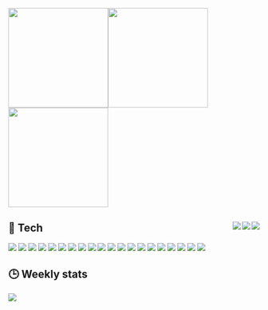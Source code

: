 <img src="https://media.giphy.com/media/lJNoBCvQYp7nq/giphy.gif" height="200px"/><img src="https://media.giphy.com/media/uzglgIsyY1Cgg/giphy.gif" height="200px"/><img src="https://media.giphy.com/media/JuFwy0zPzd6jC/giphy.gif" height="200px"/>

## 🧠 Tech <img align="right" src="https://img.shields.io/badge/Novice-critical?style=for-the-badge" /><img align="right" src="https://img.shields.io/badge/Intermediate-yellow?style=for-the-badge" /><img align="right" src="https://img.shields.io/badge/Proficient-brightgreen?style=for-the-badge" />

![](https://img.shields.io/badge/-javascript-brightgreen?style=for-the-badge&logo=javascript)
![](https://img.shields.io/badge/-typescript-brightgreen?style=for-the-badge&logo=typescript)
![](https://img.shields.io/badge/-python-brightgreen?style=for-the-badge&logo=python)
![](https://img.shields.io/badge/-react-brightgreen?style=for-the-badge&logo=react)
![](https://img.shields.io/badge/-vue-brightgreen?style=for-the-badge&logo=vue.js)
![](https://img.shields.io/badge/-svelte-brightgreen?style=for-the-badge&logo=svelte)
![](https://img.shields.io/badge/-node-brightgreen?style=for-the-badge&logo=nodedotjs)
![](https://img.shields.io/badge/-mongodb-brightgreen?style=for-the-badge&logo=mongodb)
![](https://img.shields.io/badge/-docker-brightgreen?style=for-the-badge&logo=docker)
![](https://img.shields.io/badge/-git-brightgreen?style=for-the-badge&logo=git)
![](https://img.shields.io/badge/-vscode-brightgreen?style=for-the-badge&logo=visualstudiocode)
![](https://img.shields.io/badge/-zsh-brightgreen?style=for-the-badge&logo=gnubash)
![](https://img.shields.io/badge/-mysql-yellow?style=for-the-badge&logo=mysql)
![](https://img.shields.io/badge/-postgresql-yellow?style=for-the-badge&logo=postgresql)
![](https://img.shields.io/badge/-heroku-yellow?style=for-the-badge&logo=heroku)
![](https://img.shields.io/badge/-firebase-yellow?style=for-the-badge&logo=firebase)
![](https://img.shields.io/badge/-rust-critical?style=for-the-badge&logo=rust)
![](https://img.shields.io/badge/-dart-critical?style=for-the-badge&logo=dart)
![](https://img.shields.io/badge/-flutter-critical?style=for-the-badge&logo=flutter)
![](https://img.shields.io/badge/-kubernetes-critical?style=for-the-badge&logo=kubernetes)


## 🕒 Weekly stats
![](https://github-readme-stats.vercel.app/api/wakatime?username=hinryd&layout=compact&theme=tokyonight&hide_title=true)



